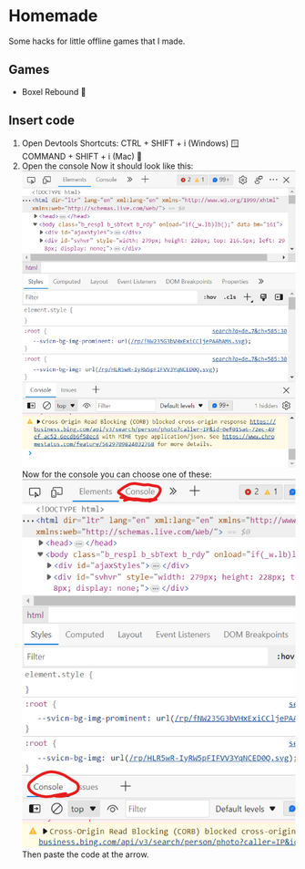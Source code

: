 # Homemade
Some hacks for little offline games that I made.

## Games
- Boxel Rebound 🎲

## Insert code
1. Open Devtools
Shortcuts: CTRL + SHIFT + i (Windows) 🪟 \
           COMMAND + SHIFT + i (Mac) 🍎
2. Open the console
Now it should look like this:
![alt text](Images/devtools.png "Title")
Now for the console you can choose one of these:
![alt text](Images/console.png "Title") \
Then paste the code at the arrow.
